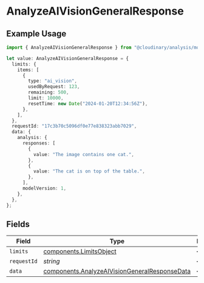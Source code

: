 # AnalyzeAIVisionGeneralResponse

## Example Usage

```typescript
import { AnalyzeAIVisionGeneralResponse } from "@cloudinary/analysis/models/components";

let value: AnalyzeAIVisionGeneralResponse = {
  limits: {
    items: [
      {
        type: "ai_vision",
        usedByRequest: 123,
        remaining: 500,
        limit: 10000,
        resetTime: new Date("2024-01-20T12:34:56Z"),
      },
    ],
  },
  requestId: "17c3b70c5096df0e77e838323abb7029",
  data: {
    analysis: {
      responses: [
        {
          value: "The image contains one cat.",
        },
        {
          value: "The cat is on top of the table.",
        },
      ],
      modelVersion: 1,
    },
  },
};
```

## Fields

| Field                                                                                                          | Type                                                                                                           | Required                                                                                                       | Description                                                                                                    | Example                                                                                                        |
| -------------------------------------------------------------------------------------------------------------- | -------------------------------------------------------------------------------------------------------------- | -------------------------------------------------------------------------------------------------------------- | -------------------------------------------------------------------------------------------------------------- | -------------------------------------------------------------------------------------------------------------- |
| `limits`                                                                                                       | [components.LimitsObject](../../models/components/limitsobject.md)                                             | :heavy_minus_sign:                                                                                             | N/A                                                                                                            |                                                                                                                |
| `requestId`                                                                                                    | *string*                                                                                                       | :heavy_minus_sign:                                                                                             | N/A                                                                                                            | 17c3b70c5096df0e77e838323abb7029                                                                               |
| `data`                                                                                                         | [components.AnalyzeAIVisionGeneralResponseData](../../models/components/analyzeaivisiongeneralresponsedata.md) | :heavy_minus_sign:                                                                                             | N/A                                                                                                            |                                                                                                                |